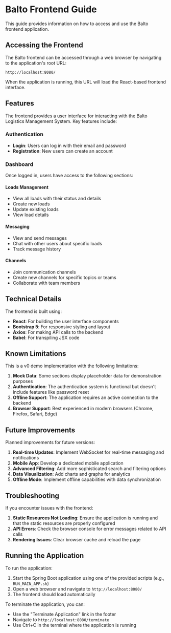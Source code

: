 # Balto Frontend Guide

This guide provides information on how to access and use the Balto frontend application.

## Accessing the Frontend

The Balto frontend can be accessed through a web browser by navigating to the application's root URL:

```
http://localhost:8080/
```

When the application is running, this URL will load the React-based frontend interface.

## Features

The frontend provides a user interface for interacting with the Balto Logistics Management System. Key features include:

### Authentication

- **Login**: Users can log in with their email and password
- **Registration**: New users can create an account

### Dashboard

Once logged in, users have access to the following sections:

#### Loads Management

- View all loads with their status and details
- Create new loads
- Update existing loads
- View load details

#### Messaging

- View and send messages
- Chat with other users about specific loads
- Track message history

#### Channels

- Join communication channels
- Create new channels for specific topics or teams
- Collaborate with team members

## Technical Details

The frontend is built using:

- **React**: For building the user interface components
- **Bootstrap 5**: For responsive styling and layout
- **Axios**: For making API calls to the backend
- **Babel**: For transpiling JSX code

## Known Limitations

This is a v0 demo implementation with the following limitations:

1. **Mock Data**: Some sections display placeholder data for demonstration purposes
2. **Authentication**: The authentication system is functional but doesn't include features like password reset
3. **Offline Support**: The application requires an active connection to the backend
4. **Browser Support**: Best experienced in modern browsers (Chrome, Firefox, Safari, Edge)

## Future Improvements

Planned improvements for future versions:

1. **Real-time Updates**: Implement WebSocket for real-time messaging and notifications
2. **Mobile App**: Develop a dedicated mobile application
3. **Advanced Filtering**: Add more sophisticated search and filtering options
4. **Data Visualization**: Add charts and graphs for analytics
5. **Offline Mode**: Implement offline capabilities with data synchronization

## Troubleshooting

If you encounter issues with the frontend:

1. **Static Resources Not Loading**: Ensure the application is running and that the static resources are properly configured
2. **API Errors**: Check the browser console for error messages related to API calls
3. **Rendering Issues**: Clear browser cache and reload the page

## Running the Application

To run the application:

1. Start the Spring Boot application using one of the provided scripts (e.g., `RUN_MAIN_APP.sh`)
2. Open a web browser and navigate to `http://localhost:8080/`
3. The frontend should load automatically

To terminate the application, you can:
- Use the "Terminate Application" link in the footer
- Navigate to `http://localhost:8080/terminate`
- Use Ctrl+C in the terminal where the application is running